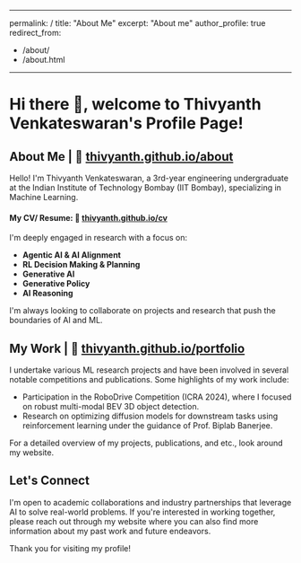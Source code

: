 
---
permalink: /
title: "About Me"
excerpt: "About me"
author_profile: true
redirect_from: 
  - /about/
  - /about.html
---
<!-- 
I have a profound passion for Machine Learning.

--- -->

# Hi there 👋, welcome to Thivyanth Venkateswaran's Profile Page!

## About Me | 🔗 [thivyanth.github.io/about](https://thivyanth.github.io/about)
Hello! I'm Thivyanth Venkateswaran, a 3rd-year engineering undergraduate at the Indian Institute of Technology Bombay (IIT Bombay), specializing in Machine Learning.

#### My CV/ Resume: 🔗 [thivyanth.github.io/cv](https://thivyanth.github.io/cv)

I'm deeply engaged in research with a focus on:
- **Agentic AI & AI Alignment**
- **RL Decision Making & Planning**
- **Generative AI**
- **Generative Policy**
- **AI Reasoning**

I'm always looking to collaborate on projects and research that push the boundaries of AI and ML.

## My Work | 🔗 [thivyanth.github.io/portfolio](https://thivyanth.github.io/portfolio)
I undertake various ML research projects and have been involved in several notable competitions and publications. Some highlights of my work include:
- Participation in the RoboDrive Competition (ICRA 2024), where I focused on robust multi-modal BEV 3D object detection.
- Research on optimizing diffusion models for downstream tasks using reinforcement learning under the guidance of Prof. Biplab Banerjee.

For a detailed overview of my projects, publications, and etc., look around my website.

## Let's Connect
I'm open to academic collaborations and industry partnerships that leverage AI to solve real-world problems. If you're interested in working together, please reach out through my website where you can also find more information about my past work and future endeavors.

Thank you for visiting my profile!
